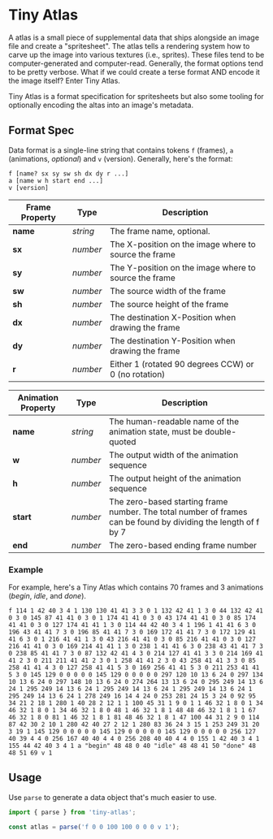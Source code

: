 # Tiny Atlas

A atlas is a small piece of supplemental data that ships alongside an image file and create a "spritesheet". The atlas tells a rendering system how to carve up the image into various textures (i.e., sprites). These files tend to be computer-generated and computer-read. Generally, the format options tend to be pretty verbose. What if we could create a terse format AND encode it the image itself? Enter Tiny Atlas.

Tiny Atlas is a format specification for spritesheets but also some tooling for optionally encoding the altas into an image's metadata.

## Format Spec

Data format is a single-line string that contains tokens `f` (frames), `a` (animations, _optional_) and `v` (version). Generally, here's the format:

```
f [name? sx sy sw sh dx dy r ...]
a [name w h start end ...]
v [version]
```

| Frame Property | Type     | Description                                           |
| -------------- | -------- | ----------------------------------------------------- |
| **name**       | _string_ | The frame name, optional.                             |
| **sx**         | _number_ | The X-position on the image where to source the frame |
| **sy**         | _number_ | The Y-position on the image where to source the frame |
| **sw**         | _number_ | The source width of the frame                         |
| **sh**         | _number_ | The source height of the frame                        |
| **dx**         | _number_ | The destination X-Position when drawing the frame     |
| **dy**         | _number_ | The destination Y-Position when drawing the frame     |
| **r**          | _number_ | Either 1 (rotated 90 degrees CCW) or 0 (no rotation)  |

| Animation Property | Type     | Description                                                                                                    |
| ------------------ | -------- | -------------------------------------------------------------------------------------------------------------- |
| **name**           | _string_ | The human-readable name of the animation state, must be double-quoted                                          |
| **w**              | _number_ | The output width of the animation sequence                                                                     |
| **h**              | _number_ | The output height of the animation sequence                                                                    |
| **start**          | _number_ | The zero-based starting frame number. The total number of frames can be found by dividing the length of f by 7 |
| **end**            | _number_ | The zero-based ending frame number                                                                             |

### Example

For example, here's a Tiny Atlas which contains 70 frames and 3 animations (_begin_, _idle_, and _done_).

`f 114 1 42 40 3 4 1 130 130 41 41 3 3 0 1 132 42 41 1 3 0 44 132 42 41 0 3 0 145 87 41 41 0 3 0 1 174 41 41 0 3 0 43 174 41 41 0 3 0 85 174 41 41 0 3 0 127 174 41 41 1 3 0 114 44 42 40 3 4 1 196 1 41 41 6 3 0 196 43 41 41 7 3 0 196 85 41 41 7 3 0 169 172 41 41 7 3 0 172 129 41 41 6 3 0 1 216 41 41 1 3 0 43 216 41 41 0 3 0 85 216 41 41 0 3 0 127 216 41 41 0 3 0 169 214 41 41 1 3 0 238 1 41 41 6 3 0 238 43 41 41 7 3 0 238 85 41 41 7 3 0 87 132 42 41 4 3 0 214 127 41 41 3 3 0 214 169 41 41 2 3 0 211 211 41 41 2 3 0 1 258 41 41 2 3 0 43 258 41 41 3 3 0 85 258 41 41 4 3 0 127 258 41 41 5 3 0 169 256 41 41 5 3 0 211 253 41 41 5 3 0 145 129 0 0 0 0 0 145 129 0 0 0 0 0 297 120 10 13 6 24 0 297 134 10 13 6 24 0 297 148 10 13 6 24 0 274 264 13 13 6 24 0 295 249 14 13 6 24 1 295 249 14 13 6 24 1 295 249 14 13 6 24 1 295 249 14 13 6 24 1 295 249 14 13 6 24 1 278 249 16 14 4 24 0 253 281 24 15 3 24 0 92 95 34 21 2 18 1 280 1 40 28 2 12 1 1 100 45 31 1 9 0 1 1 46 32 1 8 0 1 34 46 32 1 8 0 1 34 46 32 1 8 0 48 1 46 32 1 8 1 48 48 46 32 1 8 1 1 67 46 32 1 8 0 81 1 46 32 1 8 1 81 48 46 32 1 8 1 47 100 44 31 2 9 0 114 87 42 30 2 10 1 280 42 40 27 2 12 1 280 83 36 24 3 15 1 253 249 31 20 3 19 1 145 129 0 0 0 0 0 145 129 0 0 0 0 0 145 129 0 0 0 0 0 256 127 40 39 4 4 0 256 167 40 40 4 4 0 256 208 40 40 4 4 0 155 1 42 40 3 4 1 155 44 42 40 3 4 1 a "begin" 48 48 0 40 "idle" 48 48 41 50 "done" 48 48 51 69 v 1`

## Usage

Use `parse` to generate a data object that's much easier to use.

```ts
import { parse } from 'tiny-atlas';

const atlas = parse('f 0 0 100 100 0 0 0 v 1');
```
